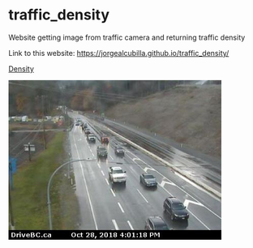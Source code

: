 # traffic_density
Website getting image from traffic camera and returning traffic density

Link to this website: https://jorgealcubilla.github.io/traffic_density/

<object data="web_data/density.txt" type="text/plain"
width="100" style="height: 70px">
<a href="web_data/density.txt">Density</a>
</object>


<img src="web_data/img.jpg" alt="traffic_cam">
